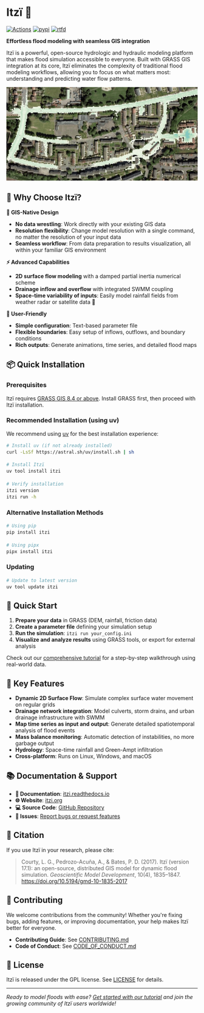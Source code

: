 # Itzï 🌊

[![Actions](https://github.com/ItziModel/itzi/actions/workflows/tests.yml/badge.svg)](https://github.com/ItziModel/itzi/actions/workflows/tests.yml)
[![pypi](https://badge.fury.io/py/itzi.svg)](https://badge.fury.io/py/itzi)
[![rtfd](https://readthedocs.org/projects/itzi/badge/?version=latest)](https://itzi.readthedocs.io/en/latest/?badge=latest)

**Effortless flood modeling with seamless GIS integration**

Itzï is a powerful, open-source hydrologic and hydraulic modeling platform that makes flood simulation accessible to everyone.
Built with GRASS GIS integration at its core, Itzï eliminates the complexity of traditional flood modeling workflows, allowing you to focus on what matters most: understanding and predicting water flow patterns.

![Itzï Drainage Simulation](docs/img/itzi_glasgow.png)

## 🚀 Why Choose Itzï?

**🎯 GIS-Native Design**
- **No data wrestling**: Work directly with your existing GIS data
- **Resolution flexibility**: Change model resolution with a single command, no matter the resolution of your input data
- **Seamless workflow**: From data preparation to results visualization, all within your familiar GIS environment

**⚡ Advanced Capabilities**
- **2D surface flow modeling** with a damped partial inertia numerical scheme
- **Drainage inflow and overflow** with integrated SWMM coupling
- **Space-time variability of inputs**: Easily model rainfall fields from weather radar or satellite data 📡

**🔧 User-Friendly**
- **Simple configuration**: Text-based parameter file
- **Flexible boundaries**: Easy setup of inflows, outflows, and boundary conditions
- **Rich outputs**: Generate animations, time series, and detailed flood maps

## 📦 Quick Installation

### Prerequisites
Itzï requires [GRASS GIS 8.4 or above](https://grass.osgeo.org/download/). Install GRASS first, then proceed with Itzï installation.

### Recommended Installation (using uv)
We recommend using [uv](https://docs.astral.sh/uv) for the best installation experience:

```bash
# Install uv (if not already installed)
curl -LsSf https://astral.sh/uv/install.sh | sh

# Install Itzï
uv tool install itzi

# Verify installation
itzi version
itzi run -h
```

### Alternative Installation Methods
```bash
# Using pip
pip install itzi

# Using pipx
pipx install itzi
```

### Updating
```bash
# Update to latest version
uv tool update itzi
```

## 🎯 Quick Start

1. **Prepare your data** in GRASS (DEM, rainfall, friction data)
2. **Create a parameter file** defining your simulation setup
3. **Run the simulation**: `itzi run your_config.ini`
4. **Visualize and analyze results** using GRASS tools, or export for external analysis

Check out our [comprehensive tutorial](http://itzi.rtfd.io/en/latest/tutorial.html) for a step-by-step walkthrough using real-world data.

## 🌟 Key Features

- **Dynamic 2D Surface Flow**: Simulate complex surface water movement on regular grids
- **Drainage network integration**: Model culverts, storm drains, and urban drainage infrastructure with SWMM
- **Map time series as input and output**: Generate detailed spatiotemporal analysis of flood events
- **Mass balance monitoring**: Automatic detection of instabilities, no more garbage output
- **Hydrology**: Space-time rainfall and Green-Ampt infiltration
- **Cross-platform**: Runs on Linux, Windows, and macOS

## 📚 Documentation & Support

- **📖 Documentation**: [itzi.readthedocs.io](http://itzi.rtfd.io/)
- **🌐 Website**: [itzi.org](http://www.itzi.org/)
- **💻 Source Code**: [GitHub Repository](https://github.com/ItziModel/itzi)
- **🐛 Issues**: [Report bugs or request features](https://github.com/ItziModel/itzi/issues)

## 📄 Citation

If you use Itzï in your research, please cite:

> Courty, L. G., Pedrozo-Acuña, A., & Bates, P. D. (2017).
> Itzï (version 17.1): an open-source, distributed GIS model for dynamic flood simulation.
> *Geoscientific Model Development*, 10(4), 1835–1847.
> https://doi.org/10.5194/gmd-10-1835-2017

## 🤝 Contributing

We welcome contributions from the community! Whether you're fixing bugs, adding features, or improving documentation, your help makes Itzï better for everyone.

- **Contributing Guide**: See [CONTRIBUTING.md](CONTRIBUTING.md)
- **Code of Conduct**: See [CODE_OF_CONDUCT.md](CODE_OF_CONDUCT.md)

## 📜 License

Itzï is released under the GPL license. See [LICENSE](LICENSE) for details.

---

*Ready to model floods with ease? [Get started with our tutorial](http://itzi.rtfd.io/en/latest/tutorial.html) and join the growing community of Itzï users worldwide!*
